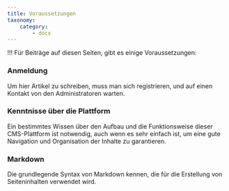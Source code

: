 ```yaml
---
title: Voraussetzungen
taxonomy:
    category:
        - docs
---
```


!!! Für Beiträge auf diesen Seiten, gibt es einige Voraussetzungen:

### Anmeldung
Um hier Artikel zu schreiben, muss man sich registrieren, und auf einen Kontakt von den Administratoren warten.
### Kenntnisse über die Plattform
Ein bestimmtes Wissen über den Aufbau und die Funktionsweise dieser CMS-Plattform ist notwendig, auch wenn es sehr einfach ist, um eine gute Navigation und Organisation der Inhalte zu garantieren.
### Markdown
Die grundlegende Syntax von Markdown kennen, die für die Erstellung von Seiteninhalten verwendet wird.